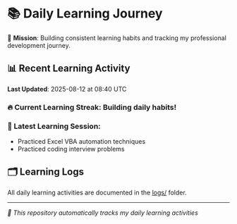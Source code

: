 # 📚 Daily Learning Journey

🎯 **Mission**: Building consistent learning habits and tracking my professional development journey.

## 📊 Recent Learning Activity

**Last Updated**: 2025-08-12 at 08:40 UTC

### 🔥 Current Learning Streak: Building daily habits!

### 📝 Latest Learning Session:
- Practiced Excel VBA automation techniques
- Practiced coding interview problems

## 🗂️ Learning Logs

All daily learning activities are documented in the [logs/](./logs/) folder.

---
*🤖 This repository automatically tracks my daily learning activities*
